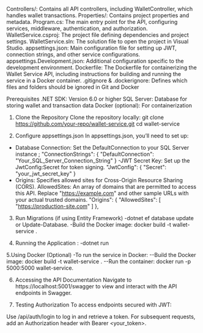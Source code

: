 Controllers/: Contains all API controllers, including WalletController, which handles wallet transactions.
Properties/: Contains project properties and metadata.
Program.cs: The main entry point for the API, configuring services, middleware, authentication, and authorization.
WalletService.csproj: The project file defining dependencies and project settings.
WalletService.sln: The solution file to open the project in Visual Studio.
appsettings.json: Main configuration file for setting up JWT, connection strings, and other service configurations.
appsettings.Development.json: Additional configuration specific to the development environment.
Dockerfile: The Dockerfile for containerizing the Wallet Service API, including instructions for building and running the service in a Docker container.
.gitignore & .dockerignore: Defines which files and folders should be ignored in Git and Docker

Prerequisites
.NET SDK: Version 6.0 or higher
SQL Server: Database for storing wallet and transaction data
Docker (optional): For containerization

1. Clone the Repository
Clone the repository locally: git clone https://github.com/your-repo/wallet-service.git
cd wallet-service

2. Configure appsettings.json
In appsettings.json, you’ll need to set up:
- Database Connection: Set the DefaultConnection to your SQL Server instance ;
"ConnectionStrings": {
  "DefaultConnection": "Your_SQL_Server_Connection_String"
}
-JWT Secret Key: Set up the JwtConfig:Secret for token signing.
"JwtConfig": {
  "Secret": "your_jwt_secret_key"
}
- Origins: Specifies allowed sites for Cross-Origin Resource Sharing (CORS).
  AllowedSites: An array of domains that are permitted to access this API. Replace "https://example.com" and other sample URLs with your actual trusted domains.
    "Origins": {
    "AllowedSites": [ "https://production-site.com" ]
  },

3. Run Migrations (if using Entity Framework)
  -dotnet ef database update or Update-Database.
  -Build the Docker image: docker build -t wallet-service .


4. Running the Application :
   -dotnet run

5.Using Docker (Optional)
-To run the service in Docker:
 --Build the Docker image: docker build -t wallet-service .
 --Run the container: docker run -p 5000:5000 wallet-service.

 6. Accessing the API Documentation
Navigate to https://localhost:5001/swagger to view and interact with the API endpoints in Swagger.

7. Testing Authorization
To access endpoints secured with JWT:

Use /api/auth/login to log in and retrieve a token.
For subsequent requests, add an Authorization header with Bearer <your_token>.
